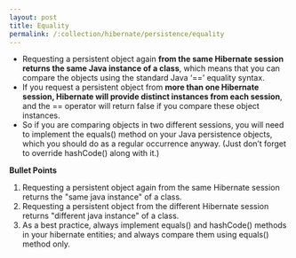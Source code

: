 ```yaml
---
layout: post
title: Equality
permalink: /:collection/hibernate/persistence/equality
---
```


-	Requesting a persistent object again **from the same Hibernate session returns the same Java instance of a class**, which means that you can compare the objects using the standard Java ‘==’ equality syntax.
-	If you request a persistent object from **more than one Hibernate session, Hibernate will provide distinct instances from each session**, and the == operator will return false if you compare these object instances.
-	So if you are comparing objects in two different sessions, you will need to implement the equals() method on your Java persistence objects, which you should do as a regular occurrence anyway. (Just don’t forget to override hashCode() along with it.)

**Bullet Points**
1.	Requesting a persistent object again from the same Hibernate session returns the "same java instance" of a class.
2.	Requesting a persistent object from the different Hibernate session returns "different java instance" of a class.
3.	As a best practice, always implement equals() and hashCode() methods in your hibernate entities; and always compare them using equals() method only.

